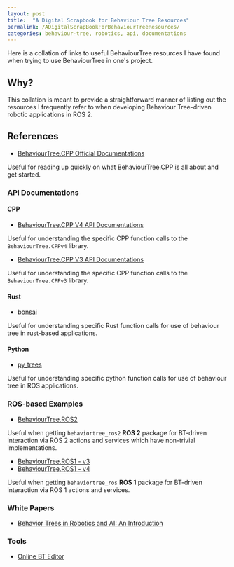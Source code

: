 ```yaml
---
layout: post
title:  "A Digital Scrapbook for Behaviour Tree Resources"
permalink: /ADigitalScrapBookForBehaviourTreeResources/
categories: behaviour-tree, robotics, api, documentations
---
```


Here is a collation of links to useful BehaviourTree resources I have found when trying to use BehaviourTree in one's project.

## **Why?**

This collation is meant to provide a straightforward manner of listing out the resources I frequently refer to when developing Behaviour Tree-driven robotic applications in ROS 2.

## **References**

- [BehaviourTree.CPP Official Documentations](https://www.behaviortree.dev/)

Useful for reading up quickly on what BehaviourTree.CPP is all about and get started.

### **API Documentations**

#### **CPP**
- [BehaviourTree.CPP V4 API Documentations](https://behaviortree.github.io/BehaviorTree.CPP/)

Useful for understanding the specific CPP function calls to the `BehaviourTree.CPPv4` library.

- [BehaviourTree.CPP V3 API Documentations](https://cardboardcode.github.io/HowToSetUpBehaviourTreeCPPv3APIDocs/)

Useful for understanding the specific CPP function calls to the `BehaviourTree.CPPv3` library.

#### **Rust**
- [bonsai](https://github.com/Sollimann/bonsai)

Useful for understanding specific Rust function calls for use of behaviour tree in rust-based applications.

#### **Python**
- [py_trees](https://github.com/splintered-reality/py_trees)

Useful for understanding specific python function calls for use of behaviour tree in ROS applications.

### **ROS-based Examples**

- [BehaviourTree.ROS2](https://github.com/BehaviorTree/BehaviorTree.ROS2)

Useful when getting `behaviortree_ros2` **ROS 2** package for BT-driven interaction via ROS 2 actions and services which have non-trivial implementations.

- [BehaviourTree.ROS1 - v3](https://github.com/BehaviorTree/BehaviorTree.ROS)
- [BehaviourTree.ROS1 - v4](https://github.com/renan028/BehaviorTree.ROS/tree/rs/bt_v4)

Useful when getting `behaviortree_ros` **ROS 1** package for BT-driven interaction via ROS 1 actions and services.

### **White Papers**

- [Behavior Trees in Robotics and AI: An Introduction](https://arxiv.org/abs/1709.00084)

### **Tools**

- [Online BT Editor](https://behaviourtree.github.io/)